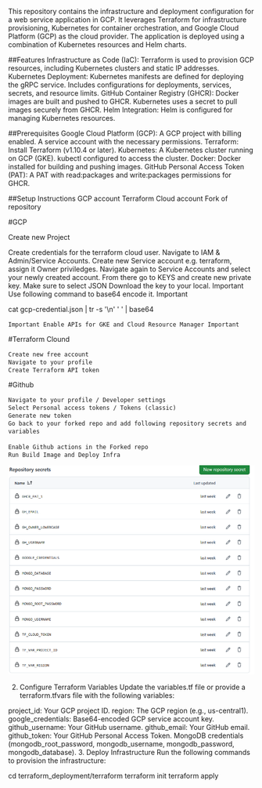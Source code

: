 This repository contains the infrastructure and deployment configuration for a web service application in GCP. It leverages Terraform for infrastructure provisioning, Kubernetes for container orchestration, and Google Cloud Platform (GCP) as the cloud provider. The application is deployed using a combination of Kubernetes resources and Helm charts.

##Features
Infrastructure as Code (IaC):
Terraform is used to provision GCP resources, including Kubernetes clusters and static IP addresses.
Kubernetes Deployment:
Kubernetes manifests are defined for deploying the gRPC service.
Includes configurations for deployments, services, secrets, and resource limits.
GitHub Container Registry (GHCR):
Docker images are built and pushed to GHCR.
Kubernetes uses a secret to pull images securely from GHCR.
Helm Integration:
Helm is configured for managing Kubernetes resources.


##Prerequisites
Google Cloud Platform (GCP):
A GCP project with billing enabled.
A service account with the necessary permissions.
Terraform:
Install Terraform (v1.10.4 or later).
Kubernetes:
A Kubernetes cluster running on GCP (GKE).
kubectl configured to access the cluster.
Docker:
Docker installed for building and pushing images.
GitHub Personal Access Token (PAT):
A PAT with read:packages and write:packages permissions for GHCR.

##Setup Instructions
    GCP account
    Terraform Cloud account
    Fork of repository


#GCP

Create new Project

Create credentials for the terraform cloud user. Navigate to IAM & Admin/Service Accounts. Create new Service account e.g. terraform, assign it Owner priviledges. Navigate again to Service Accounts and select your newly created account. From there go to KEYS and create new private key. Make sure to select JSON Download the key to your local. Important Use following command to base64 encode it. Important

  cat gcp-credential.json | tr -s '\n' ' ' | base64

    Important Enable APIs for GKE and Cloud Resource Manager Important

#Terraform Clound

    Create new free account
    Navigate to your profile
    Create Terraform API token


#Github

    Navigate to your profile / Developer settings
    Select Personal access tokens / Tokens (classic)
    Generate new token
    Go back to your forked repo and add following repository secrets and variables

    Enable Github actions in the Forked repo
    Run Build Image and Deploy Infra
![alt text](image.png)

2. Configure Terraform Variables
Update the variables.tf file or provide a terraform.tfvars file with the following variables:

project_id: Your GCP project ID.
region: The GCP region (e.g., us-central1).
google_credentials: Base64-encoded GCP service account key.
github_username: Your GitHub username.
github_email: Your GitHub email.
github_token: Your GitHub Personal Access Token.
MongoDB credentials (mongodb_root_password, mongodb_username, mongodb_password, mongodb_database).
3. Deploy Infrastructure
Run the following commands to provision the infrastructure:

cd terraform_deployment/terraform
terraform init
terraform apply